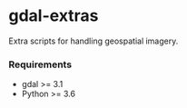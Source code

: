# gdal-extras

Extra scripts for handling geospatial imagery.

### Requirements

- gdal >= 3.1
- Python >= 3.6
